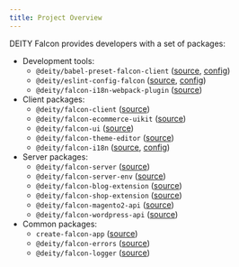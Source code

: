 ```yaml
---
title: Project Overview
---
```


DEITY Falcon provides developers with a set of packages:

- Development tools:
  - `@deity/babel-preset-falcon-client` ([source](https://github.com/deity-io/falcon/tree/master/packages/falcon-dev-tools/babel-preset-falcon-client), [config](/docs/open-source/falcon-client/configurations#babel))
  - `@deity/eslint-config-falcon` ([source](https://github.com/deity-io/falcon/tree/master/packages/falcon-dev-tools/eslint-config-falcon), [config](/docs/open-source/falcon-client/configurations#eslint))
  - `@deity/falcon-i18n-webpack-plugin` ([source](https://github.com/deity-io/falcon/tree/master/packages/falcon-dev-tools/falcon-i18n-webpack-plugin))
- Client packages:
  - `@deity/falcon-client` ([source](https://github.com/deity-io/falcon/tree/master/packages/falcon-client))
  - `@deity/falcon-ecommerce-uikit` ([source](https://github.com/deity-io/falcon/tree/master/packages/falcon-ecommerce-uikit))
  - `@deity/falcon-ui` ([source](https://github.com/deity-io/falcon/tree/master/packages/falcon-ui))
  - `@deity/falcon-theme-editor` ([source](https://github.com/deity-io/falcon/tree/master/packages/falcon-theme-editor))
  - `@deity/falcon-i18n` ([source](https://github.com/deity-io/falcon/tree/master/packages/falcon-i18n), [config](/docs/open-source/falcon-client/internationalization))
- Server packages:
  - `@deity/falcon-server` ([source](https://github.com/deity-io/falcon/tree/master/packages/falcon-server))
  - `@deity/falcon-server-env` ([source](https://github.com/deity-io/falcon/tree/master/packages/falcon-server-env))
  - `@deity/falcon-blog-extension` ([source](https://github.com/deity-io/falcon/tree/master/packages/falcon-blog-extension))
  - `@deity/falcon-shop-extension` ([source](https://github.com/deity-io/falcon/tree/master/packages/falcon-shop-extension))
  - `@deity/falcon-magento2-api` ([source](https://github.com/deity-io/falcon/tree/master/packages/falcon-magento2-api))
  - `@deity/falcon-wordpress-api` ([source](https://github.com/deity-io/falcon/tree/master/packages/falcon-wordpress-api))
- Common packages:
  - `create-falcon-app` ([source](https://github.com/deity-io/falcon/tree/master/packages/create-falcon-app))
  - `@deity/falcon-errors` ([source](https://github.com/deity-io/falcon/tree/master/packages/falcon-errors))
  - `@deity/falcon-logger` ([source](https://github.com/deity-io/falcon/tree/master/packages/falcon-logger))
